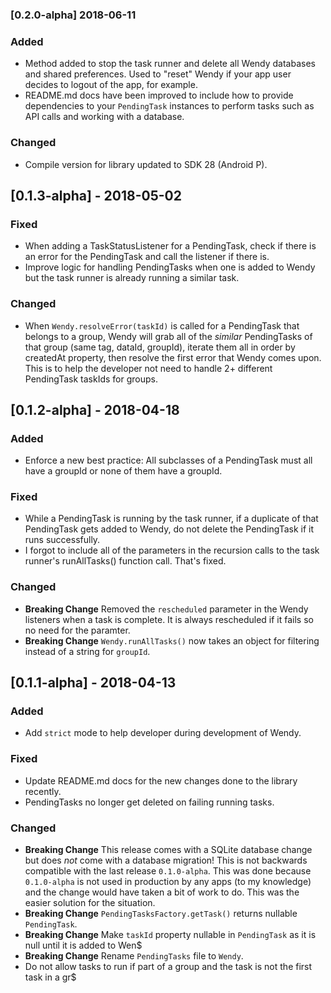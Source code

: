 ### [0.2.0-alpha] 2018-06-11

### Added
- Method added to stop the task runner and delete all Wendy databases and shared preferences. Used to "reset" Wendy if your app user decides to logout of the app, for example.
- README.md docs have been improved to include how to provide dependencies to your `PendingTask` instances to perform tasks such as API calls and working with a database.

### Changed
- Compile version for library updated to SDK 28 (Android P).

## [0.1.3-alpha] - 2018-05-02
### Fixed
- When adding a TaskStatusListener for a PendingTask, check if there is an error for the PendingTask and call the listener if there is.
- Improve logic for handling PendingTasks when one is added to Wendy but the task runner is already running a similar task.

### Changed
- When `Wendy.resolveError(taskId)` is called for a PendingTask that belongs to a group, Wendy will grab all of the *similar* PendingTasks of that group (same tag, dataId, groupId), iterate them all in order by createdAt property, then resolve the first error that Wendy comes upon. This is to help the developer not need to handle 2+ different PendingTask taskIds for groups. 

## [0.1.2-alpha] - 2018-04-18
### Added
- Enforce a new best practice: All subclasses of a PendingTask must all have a groupId or none of them have a groupId.

### Fixed
- While a PendingTask is running by the task runner, if a duplicate of that PendingTask gets added to Wendy, do not delete the PendingTask if it runs successfully.
- I forgot to include all of the parameters in the recursion calls to the task runner's runAllTasks() function call. That's fixed. 

### Changed
- **Breaking Change** Removed the `rescheduled` parameter in the Wendy listeners when a task is complete. It is always rescheduled if it fails so no need for the paramter.
- **Breaking Change** `Wendy.runAllTasks()` now takes an object for filtering instead of a string for `groupId`. 

## [0.1.1-alpha] - 2018-04-13
### Added 
- Add `strict` mode to help developer during development of Wendy.

### Fixed 
- Update README.md docs for the new changes done to the library recently.
- PendingTasks no longer get deleted on failing running tasks.

### Changed
- **Breaking Change** This release comes with a SQLite database change but does *not* come with a database migration! This is not backwards compatible with the last release `0.1.0-alpha`. This was done because `0.1.0-alpha` is not used in production by any apps (to my knowledge) and the change would have taken a bit of work to do. This was the easier solution for the situation. 
- **Breaking Change** `PendingTasksFactory.getTask()` returns nullable `PendingTask`.
- **Breaking Change** Make `taskId` property nullable in `PendingTask` as it is null until it is added to Wen$
- **Breaking Change** Rename `PendingTasks` file to `Wendy`.
- Do not allow tasks to run if part of a group and the task is not the first task in a gr$
